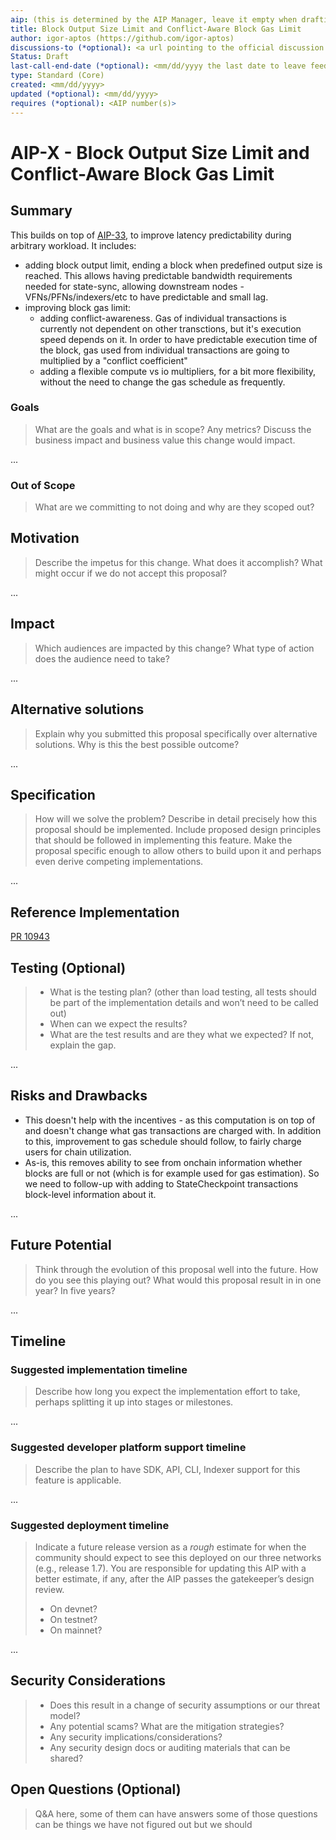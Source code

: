 ```yaml
---
aip: (this is determined by the AIP Manager, leave it empty when drafting)
title: Block Output Size Limit and Conflict-Aware Block Gas Limit
author: igor-aptos (https://github.com/igor-aptos)
discussions-to (*optional): <a url pointing to the official discussion thread>
Status: Draft
last-call-end-date (*optional): <mm/dd/yyyy the last date to leave feedbacks and reviews>
type: Standard (Core)
created: <mm/dd/yyyy>
updated (*optional): <mm/dd/yyyy>
requires (*optional): <AIP number(s)>
---
```


# AIP-X - Block Output Size Limit and Conflict-Aware Block Gas Limit
  
## Summary

This builds on top of [AIP-33](https://github.com/aptos-foundation/AIPs/blob/main/aips/aip-33.md), to improve latency predictability during arbitrary workload.
It includes:
* adding block output limit, ending a block when predefined output size is reached. This allows having predictable bandwidth requirements needed for state-sync, allowing downstream nodes - VFNs/PFNs/indexers/etc to have predictable and small lag.
* improving block gas limit:
  * adding conflict-awareness. Gas of individual transactions is currently not dependent on other transctions, but it's execution speed depends on it. In order to have predictable execution time of the block, gas used from individual transactions are going to multiplied by a "conflict coefficient"
  * adding a flexible compute vs io multipliers, for a bit more flexibility, without the need to change the gas schedule as frequently.
  
### Goals

 > What are the goals and what is in scope? Any metrics?
 > Discuss the business impact and business value this change would impact.
 > 
...

### Out of Scope

 > What are we committing to not doing and why are they scoped out?

## Motivation

 > Describe the impetus for this change. What does it accomplish?
 > What might occur if we do not accept this proposal?

...

## Impact

 > Which audiences are impacted by this change? What type of action does the audience need to take?

...

## Alternative solutions

 > Explain why you submitted this proposal specifically over alternative solutions. Why is this the best possible outcome?

...

## Specification

 > How will we solve the problem? Describe in detail precisely how this proposal should be implemented. Include proposed design principles that should be followed in implementing this feature. Make the proposal specific enough to allow others to build upon it and perhaps even derive competing implementations.

...

## Reference Implementation

[PR 10943](https://github.com/aptos-labs/aptos-core/pull/10943)

## Testing (Optional)

 > - What is the testing plan? (other than load testing, all tests should be part of the implementation details and won’t need to be called out)
 > - When can we expect the results?
 > - What are the test results and are they what we expected? If not, explain the gap.

...

## Risks and Drawbacks

* This doesn't help with the incentives - as this computation is on top of and doesn't change what gas transactions are charged with. In addition to this, improvement to gas schedule should follow, to fairly charge users for chain utilization.
* As-is, this removes ability to see from onchain information whether blocks are full or not (which is for example used for gas estimation). So we need to follow-up with adding to StateCheckpoint transactions block-level information about it.

...

## Future Potential

 > Think through the evolution of this proposal well into the future. How do you see this playing out? What would this proposal result in in one year? In five years?

...

## Timeline

### Suggested implementation timeline

 > Describe how long you expect the implementation effort to take, perhaps splitting it up into stages or milestones.

...

### Suggested developer platform support timeline

 > Describe the plan to have SDK, API, CLI, Indexer support for this feature is applicable. 

...

### Suggested deployment timeline

 > Indicate a future release version as a *rough* estimate for when the community should expect to see this deployed on our three networks (e.g., release 1.7).
 > You are responsible for updating this AIP with a better estimate, if any, after the AIP passes the gatekeeper’s design review.
 >
 > - On devnet?
 > - On testnet?
 > - On mainnet?

...

## Security Considerations

 > - Does this result in a change of security assumptions or our threat model?
 > - Any potential scams? What are the mitigation strategies?
 > - Any security implications/considerations?
 > - Any security design docs or auditing materials that can be shared?

## Open Questions (Optional)

 > Q&A here, some of them can have answers some of those questions can be things we have not figured out but we should
